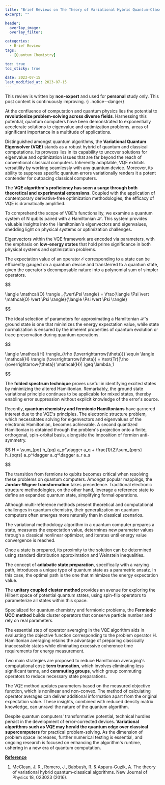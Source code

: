 ```yaml
---
title: "Brief Reviews on The Theory of Variational Hybrid Quantum-Classical Algorithms"
excerpt: ""

header:
  overlay_image: 
  overlay_filter: 

categories:
  - Brief Review
tags:
  - [Quantum Chemistry]

toc: true
toc_sticky: true
 
date: 2023-07-15
last_modified_at: 2023-07-15
---
```


This review is written by **non-expert** and used for **personal** study only. This post content is continuously improving.
{: .notice--danger}

At the confluence of computation and quantum physics lies the potential to **revolutionize problem-solving across diverse fields**. Harnessing this potential, quantum computers have been demonstrated to exponentially accelerate solutions to eigenvalue and optimization problems, areas of significant importance in a multitude of applications.

Distinguished amongst quantum algorithms, the **Variational Quantum Eigensolver (VQE)** stands as a robust hybrid of quantum and classical computations. Its prowess lies in its capability to uncover solutions for eigenvalue and optimization issues that are far beyond the reach of conventional classical computers. Inherently adaptable, VQE exhibits versatility by working seamlessly with any quantum device. Moreover, its ability to suppress specific quantum errors variationally renders it a potent contender for outpacing classical computers.

The **VQE algorithm's proficiency has seen a surge through both theoretical and experimental extensions**. Coupled with the application of contemporary derivative-free optimization methodologies, the efficacy of VQE is dramatically amplified.

To comprehend the scope of VQE's functionality, we examine a quantum system of N qubits paired with a Hamiltonian $\mathcal{H}$. This system provides valuable insights into the Hamiltonian's eigenvectors and eigenvalues, shedding light on physical systems or optimization challenges.

Eigenvectors within the VQE framework are encoded via parameters, with the emphasis on **low-energy states** that hold prime significance in both physical systems and optimization problems.

The expectation value of an operator $\mathcal{O}$ corresponding to a state can be efficiently gauged on a quantum device and transferred to a quantum state, given the operator's decomposable nature into a polynomial sum of simpler operators.

$$

\langle \mathcal{O} \rangle _{\vert\Psi \rangle} = \frac{\langle \Psi \vert \mathcal{O} \vert \Psi \rangle}{\langle \Psi \vert \Psi \rangle}

$$

The ideal selection of parameters for approximating a Hamiltonian $\mathcal{H}$'s ground state is one that minimizes the energy expectation value, while state normalization is ensured by the inherent properties of quantum evolution or trace preservation during quantum operations.

$$

\langle \mathcal{H} \rangle_{\rho (\overrightarrow{\theta})} \equiv \langle \mathcal{H} \rangle (\overrightarrow{\theta}) = \text{Tr}[\rho (\overrightarrow{\theta}) \mathcal{H}] \geq \lambda_1

$$

The **folded spectrum technique** proves useful in identifying excited states by minimizing the altered Hamiltonian. Remarkably, the ground state variational principle continues to be applicable for mixed states, thereby enabling error suppression without explicit knowledge of the error's source.

Recently, **quantum chemistry and fermionic Hamiltonians** have garnered interest due to the VQE's principles. The electronic structure problem, which necessitates solving for eigenvectors and eigenvalues of the electronic Hamiltonian, becomes achievable. A second quantized Hamiltonian is obtained through the problem's projection onto a finite, orthogonal, spin-orbital basis, alongside the imposition of fermion anti-symmetry.

$$
H = \sum_{pq} h_{pq} a_p^\dagger a_q + \frac{1}{2}\sum_{pqrs} h_{pqrs} a_p^\dagger a_q^\dagger a_r a_s

$$

The transition from fermions to qubits becomes critical when resolving these problems on quantum computers. Amongst popular mappings, the **Jordan-Wigner transformation** takes precedence. Traditional electronic structure methodologies, on the other hand, leverage a reference state to define an expanded quantum state, simplifying formal operations.

Although multi-reference methods present theoretical and computational challenges in quantum chemistry, their generalization on quantum computers often emerges more naturally than in classical scenarios.

The variational methodology algorithm in a quantum computer prepares a state, measures the expectation value, determines new parameter values through a classical nonlinear optimizer, and iterates until energy value convergence is reached.

Once a state is prepared, its proximity to the solution can be determined using standard distribution approximation and Weinstein inequalities.

The concept of **adiabatic state preparation**, specifically with a varying path, introduces a unique type of quantum state as a parametric ansatz. In this case, the optimal path is the one that minimizes the energy expectation value.

The **unitary coupled cluster method** provides an avenue for exploring the Hilbert space of potential quantum states, using spin-flip operators to parameterize all states within this space.

Specialized for quantum chemistry and fermionic problems, the **Fermionic UCC method** builds cluster operators that conserve particle number and rely on real parameters.

The essential step of operator averaging in the VQE algorithm aids in evaluating the objective function corresponding to the problem operator H. Hamiltonian averaging retains the advantage of preparing classically inaccessible states while eliminating excessive coherence time requirements for energy measurement.

Two main strategies are proposed to reduce Hamiltonian averaging's computational cost: **term truncation**, which involves eliminating less significant terms, and **commuting groups**, which group commuting operators to reduce necessary state preparations.

The VQE method updates parameters based on the measured objective function, which is nonlinear and non-convex. The method of calculating operator averages can deliver additional information apart from the original expectation value. These insights, combined with reduced density matrix knowledge, can unravel the nature of the quantum algorithm.

Despite quantum computers' transformative potential, technical hurdles persist in the development of error-corrected devices. **Variational algorithms such as VQE may herald the quantum edge over classical supercomputers** for practical problem-solving. As the dimension of problem space increases, further numerical testing is essential, and ongoing research is focused on enhancing the algorithm's runtime, ushering in a new era of quantum computation.

**<U>Reference</U>**

1. McClean, J. R., Romero, J., Babbush, R. &amp; Aspuru-Guzik, A. The theory of variational hybrid quantum-classical algorithms. New Journal of Physics 18, 023023 (2016). 